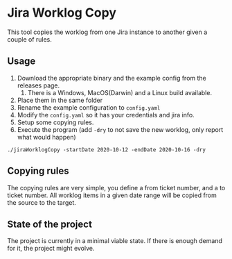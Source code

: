 # Jira Worklog Copy
This tool copies the worklog from one Jira instance to another given a couple of rules.

## Usage
1. Download the appropriate binary and the example config from the releases page.
    1. There is a Windows, MacOS(Darwin) and a Linux build available.
1. Place them in the same folder
1. Rename the example configuration to `config.yaml`
1. Modify the `config.yaml` so it has your credentials and jira info.
1. Setup some copying rules.
1. Execute the program (add `-dry` to not save the new worklog, only report what would happen)
```shell script
./jiraWorklogCopy -startDate 2020-10-12 -endDate 2020-10-16 -dry
```

## Copying rules
The copying rules are very simple, you define a from ticket number, and a to ticket number.
All worklog items in a given date range will be copied from the source to the target. 

## State of the project
The project is currently in a minimal viable state.
If there is enough demand for it, the project might evolve.
